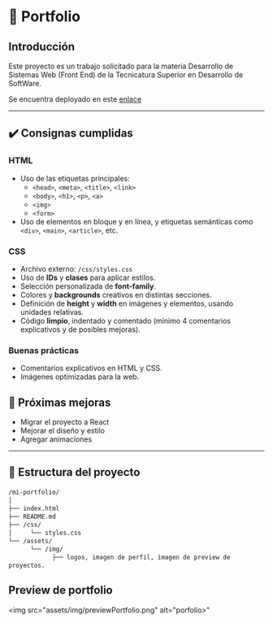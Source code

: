 # 📝 Portfolio

## Introducción

Este proyecto es un trabajo solicitado para la materia Desarrollo de Sistemas Web (Front End) de la Tecnicatura Superior en Desarrollo de SoftWare.

Se encuentra deployado en este [enlace](https://mgmaxi.github.io/TSDSportfolio)

---

## ✔️ Consignas cumplidas

### **HTML**

- Uso de las etiquetas principales:
  - `<head>`, `<meta>`, `<title>`, `<link>`
  - `<body>`, `<h1>`, `<p>`, `<a>`
  - `<img>`
  - `<form>`
- Uso de elementos en bloque y en línea, y etiquetas semánticas como `<div>`, `<main>`, `<article>`, etc.

### **CSS**

- Archivo externo: `/css/styles.css`
- Uso de **IDs** y **clases** para aplicar estilos.
- Selección personalizada de **font-family**.
- Colores y **backgrounds** creativos en distintas secciones.
- Definición de **height** y **width** en imágenes y elementos, usando unidades relativas.
- Código **limpio**, indentado y comentado (mínimo 4 comentarios explicativos y de posibles mejoras).

### **Buenas prácticas**

- Comentarios explicativos en HTML y CSS.
- Imágenes optimizadas para la web.

## :rocket: Próximas mejoras

- Migrar el proyecto a React
- Mejorar el diseño y estilo
- Agregar animaciones

---

## 📂 Estructura del proyecto

```
/mi-portfolio/
│
├── index.html
├── README.md
├── /css/
│     └── styles.css
└── /assets/
      └── /img/
            ├── logos, imagen de perfil, imagen de preview de proyectos.
```

## Preview de portfolio

<img src="assets/img/previewPortfolio.png" alt="porfolio>"
